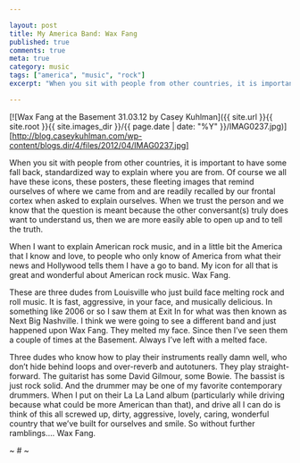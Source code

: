 ```yaml
---

layout: post
title: My America Band: Wax Fang
published: true
comments: true
meta: true
category: music
tags: ["america", "music", "rock"]
excerpt: "When you sit with people from other countries, it is important to have some fall back, standardized way to explain where you are from. Of course we all have these icons, these posters, these fleeting images that remind ourselves of where we came from and are readily recalled by our frontal cortex when asked to explain ourselves. When we trust the person and we know that the question is meant because the other conversant(s) truly does want to understand us, then we are more easily able to open up and to tell the truth."

---
```


[![Wax Fang at the Basement 31.03.12 by Casey Kuhlman]({{ site.url }}{{ site.root }}{{ site.images_dir }}/{{ page.date | date: "%Y" }}/IMAG0237.jpg)][http://blog.caseykuhlman.com/wp-content/blogs.dir/4/files/2012/04/IMAG0237.jpg]

When you sit with people from other countries, it is important to have some fall back, standardized way to explain where you are from. Of course we all have these icons, these posters, these fleeting images that remind ourselves of where we came from and are readily recalled by our frontal cortex when asked to explain ourselves. When we trust the person and we know that the question is meant because the other conversant(s) truly does want to understand us, then we are more easily able to open up and to tell the truth.


When I want to explain American rock music, and in a little bit the America that I know and love, to people who only know of America from what their news and Hollywood tells them I have a go to band. My icon for all that is great and wonderful about American rock music. Wax Fang.

These are three dudes from Louisville who just build face melting rock and roll music. It is fast, aggressive, in your face, and musically delicious. In something like 2006 or so I saw them at Exit In for what was then known as Next Big Nashville. I think we were going to see a different band and just happened upon Wax Fang. They melted my face. Since then I’ve seen them a couple of times at the Basement. Always I’ve left with a melted face.

Three dudes who know how to play their instruments really damn well, who don’t hide behind loops and over-reverb and autotuners. They play straight-forward. The guitarist has some David Gilmour, some Bowie. The bassist is just rock solid. And the drummer may be one of my favorite contemporary drummers. When I put on their La La Land album (particularly while driving because what could be more American than that), and drive all I can do is think of this all screwed up, dirty, aggressive, lovely, caring, wonderful country that we’ve built for ourselves and smile. So without further ramblings…. Wax Fang.



~ # ~